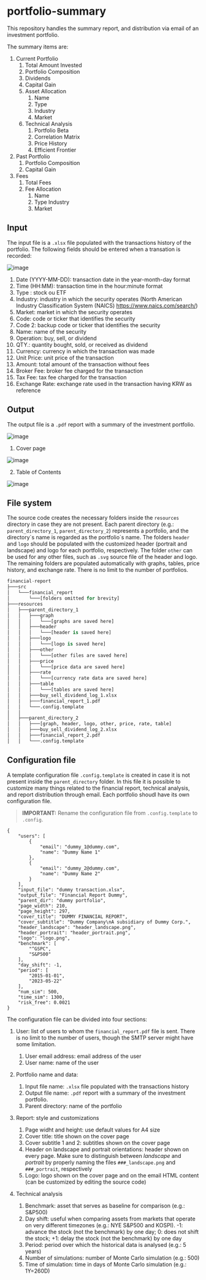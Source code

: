 # portfolio-summary

This repository handles the summary report, and distribution via email of an investment portfolio. 

The summary items are:

1. Current Portfolio
    1. Total Amount Invested
    2. Portfolio Composition
    3. Dividends
    4. Capital Gain
    5. Asset Allocation
        1. Name
        2. Type
        3. Industry
        4. Market
    6. Technical Analysis
        1. Portfolio Beta
        2. Correlation Matrix
        3. Price History
        4. Efficient Frontier
2. Past Portfolio
    1. Portfolio Composition
    2. Capital Gain
3. Fees
    1. Total Fees
    2. Fee Allocation
        1. Name
        2. Type Industry
        3. Market     


## Input

The input file is a `.xlsx` file populated with the transactions history of 
the portfolio. The following fields should be entered when a transation is 
recorded:

![image](https://user-images.githubusercontent.com/59410219/155932911-a04481b6-465e-4950-a39e-1a9096ac9751.png)

1. Date (YYYY-MM-DD): transaction date in the year-month-day format
2. Time (HH:MM): transaction time in the hour:minute format
3. Type : stock ou ETF
4. Industry: industry in which the security operates (North American Industry Classification System (NAICS) https://www.naics.com/search/)
5. Market: market in which the security operates
6. Code: code or ticker that identifies the security
7. Code 2: backup code or ticker that identifies the security
8. Name: name of the security
9. Operation: buy, sell, or dividend
10. QTY.: quantity bought, sold, or received as dividend
11. Currency: currency in which the transaction was made
12. Unit Price: unit price of the transaction
13. Amount: total amount of the transaction without fees
14. Broker Fee: broker fee charged for the transaction
15. Tax Fee: tax fee charged for the transaction
16. Exchange Rate: exchange rate used in the transaction having KRW as reference


## Output

The output file is a `.pdf` report with a summary of the investment portfolio. 

![image](https://user-images.githubusercontent.com/59410219/155928274-211c6cf1-5871-43ec-87d8-071d04b3047e.png)

1. Cover page

![image](https://user-images.githubusercontent.com/59410219/155928611-5102bc8b-b3d5-4671-b86a-c40e8ce6648b.png)

2. Table of Contents

![image](https://user-images.githubusercontent.com/59410219/155932669-b407fda4-f81b-41ef-b7e1-7e080053f539.png)


## File system

The source code creates the necessary folders inside the `resources` directory in case they are not present. Each parent directory (e.g.: `parent_directory_1`, `parent_directory_2`) represents a portfolio, and the directory\`s name is regarded as the portfolio\`s name. The folders `header` and `logo` should be populated with the customized header (portrait and landscape) and logo for each portfolio, respectively. The folder `other` can be used for any other files, such as `.svg` source file of the header and logo. The remaining folders are populated automatically with graphs, tables, price history, and exchange rate. There is no limit to the number of portfolios.

```python
financial-report
├───src
│   └───financial_report
│       └───[folders omitted for brevity]
├───resources
│   ├───parent_directory_1
│   │   ├───graph
│   │   │   └───[graphs are saved here]
│   │   ├───header
│   │   │   └───[header is saved here]
│   │   ├───logo
│   │   │   └───[logo is saved here]
│   │   ├───other
│   │   │   └───[other files are saved here]
│   │   ├───price
│   │   │   └───[price data are saved here]
│   │   ├───rate
│   │   │   └───[currency rate data are saved here]
│   │   ├───table
│   │   │   └───[tables are saved here]
│   │   ├───buy_sell_dividend_log_1.xlsx
│   │   ├───financial_report_1.pdf
│   │   └───.config.template
│   │
│   ├───parent_directory_2
│   │   ├───[graph, header, logo, other, price, rate, table]
│   │   ├───buy_sell_dividend_log_2.xlsx
│   │   ├───financial_report_2.pdf
│   │   └───.config.template
```

## Configuration file

A template configuration file `.config.template` is created in case it is not present inside the `parent_directory` folder. In this file it is possible to customize many things related to the financial report, technical analysis, and report distribution through email. Each portfolio shoudl have its own configuration file.

>**IMPORTANT:** Rename the configuration file from `.config.template` to `.config`.

```python{line_numbers}
{
    "users": [
        {
            "email": "dummy_1@dummy.com",
            "name": "Dummy Name 1"
        },
        {
            "email": "dummy_2@dummy.com",
            "name": "Dummy Name 2"
        }
    ],
    "input_file": "dummy transaction.xlsx",
    "output_file": "Financial Report Dummy",
    "parent_dir": "dummy portfolio",
    "page_width": 210,
    "page_height": 297,
    "cover_title": "DUMMY FINANCIAL REPORT",
    "cover_subtitle": "Dummy Company\nA subsidiary of Dummy Corp.",
    "header_landscape": "header_landscape.png",
    "header_portrait": "header_portrait.png",
    "logo": "logo.png",
    "benchmark": [
        "^GSPC",
        "S&P500"
    ],
    "day_shift": -1,
    "period": [
        "2015-01-01",
        "2023-05-22"
    ],
    "num_sim": 500,
    "time_sim": 1300,
    "risk_free": 0.0021
}
```

The configuration file can be divided into four sections:

1. User: list of users to whom the `financial_report.pdf` file is sent. There is no limit to the number of users, though the SMTP server might have some limitation.
    1. User email address: email address of the user
    2. User name: name of the user

2. Portfolio name and data: 
    1. Input file name: `.xlsx` file populated with the transactions history
    2. Output file name: `.pdf` report with a summary of the investment portfolio.
    3. Parent directory: name of the portfolio

3. Report: style and customizations
    1. Page widht and height: use default values for A4 size
    2. Cover title: title shown on the cover page
    3. Cover subtitle 1 and 2: subtitles shown on the cover page
    4. Header on landscape and portrait orientations: header shown on every page. Make sure to distinguish between *landscape* and *portrait* by properly naming the files `###_landscape.png` and `###_portrait`, respectively
    5. Logo: logo shown on the cover page and on the email HTML content (can be customized by editing the source code)

4. Technical analysis
    1. Benchmark: asset that serves as baseline for comparison (e.g.: S&P500)
    2. Day shift: useful when comparing assets from markets that operate on very different timezones (e.g.: NYE S&P500 and KOSPI). -1: advance the stock (not the benchmark) by one day; 0: does not shift the stock; +1: delay the stock (not the benchmark) by one day
    3. Period: period over which the historical data is analysed (e.g.: 5 years)
    4. Number of simulations: number of Monte Carlo simulation (e.g.: 500)
    5. Time of simulation: time in days of Monte Carlo simulation (e.g.: 1Y=260D)
